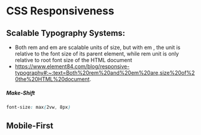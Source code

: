 
# CSS Responsiveness


## Scalable Typography Systems:
- Both rem and em are scalable units of size, but with em , the unit is relative to the font size of its parent element, while rem unit is only relative to root font size of the HTML document
- https://www.element84.com/blog/responsive-typography#:~:text=Both%20rem%20and%20em%20are,size%20of%20the%20HTML%20document.


##### Make-Shift

```css
font-size: max(2vw, 8px)
```

## Mobile-First
